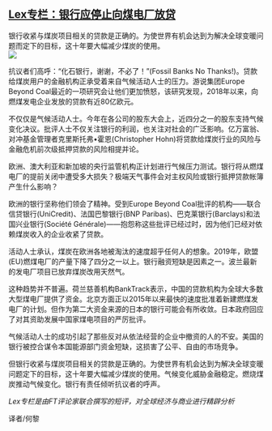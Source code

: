 <!--1595220698000-->
[Lex专栏：银行应停止向煤电厂放贷](https://cn.ft.com/story/001088606?full=y)
------

<div></div><div class="story-lead">银行收紧与煤炭项目相关的贷款是正确的。为使世界有机会达到为解决全球变暖问题而定下的目标，这十年要大幅减少煤炭的使用。</div><div class=" story-image image"><img src="https://thumbor.ftacademy.cn/unsafe/1340x754/https://thumbor.ftacademy.cn/unsafe/picture/3/000097643_piclink.jpg"></div><div class="story-body"><div id="story-body-container"><p>抗议者们高呼：“化石银行，谢谢，不必了！”(Fossil Banks No Thanks!)。贷款给煤炭用户的金融机构正承受着来自气候活动人士的压力。游说集团Europe Beyond Coal最近的一项研究会让他们更加愤怒，该研究发现，2018年以来，向燃煤发电企业发放的贷款有近80亿欧元。</p><p>不仅仅是气候活动人士。今年在各公司的股东大会上，近四分之一的股东支持气候变化决议。批评人士不仅关注银行的利润，也关注对社会的广泛影响。亿万富翁、对冲基金管理者克里斯托弗•霍恩(Christopher Hohn)将贷款给煤炭行业的风险与金融危机前次级抵押贷款的风险相提并论。</p><p>欧洲、澳大利亚和新加坡的央行监管机构正计划进行气候压力测试。银行将从燃煤电厂的提前关闭中遭受多大损失？极端天气事件会对主权风险或银行抵押贷款帐簿产生什么影响？</p><p>欧洲的银行坚称他们领会了精神。受到Europe Beyond Coal批评的机构——联合信贷银行(UniCredit)、法国巴黎银行(BNP Paribas)、巴克莱银行(Barclays)和法国兴业银行(Société Générale)——抱怨称这些批评已经过时，因为他们已经对依赖煤炭收入的企业收紧了贷款。</p><div  data-o-ads-name="mpu-middle1" class="o-ads in-article-advert" data-o-ads-formats-default="false"  data-o-ads-formats-small="FtcMobileMpu"  data-o-ads-formats-medium="FtcMpu" data-o-ads-formats-large="FtcMpu" data-o-ads-formats-extra="FtcMpu" data-o-ads-targeting="cnpos=middle1;" data-cy='[{"devices":["PC","iPhoneWeb","AndroidWeb","iPhoneApp","AndroidApp"],"pattern":"MPU","position":"Middle1","container":"mpuInStory"}]'></div><p>活动人士承认，煤炭在欧洲各地被淘汰的速度超乎任何人的想象。2019年，欧盟(EU)燃煤电厂的产量下降了四分之一以上。银行融资短缺是因素之一。波兰最新的发电厂项目已放弃煤炭改用天然气。</p><p>这种趋势并不普遍。荷兰慈善机构BankTrack表示，中国的贷款机构为全球大多数大型煤电厂提供了资金。北京方面正以2015年以来最快的速度批准着新建燃煤发电厂的计划。但作为第二大资金来源的日本的银行可能会有所收敛。日本政府回应了对其资助发展中国家煤电项目的严厉批评。</p><p>气候活动人士的成功引起了那些反对从依法经营的企业中撤资的人的不安。美国的银行被控合谋令本国能源部门资金短缺，这损害了公平、自由的市场竞争。</p><p>但银行收紧与煤炭项目相关的贷款是正确的。为使世界有机会达到为解决全球变暖问题定下的目标，这十年要大幅减少煤炭的使用。气候变化威胁金融稳定。燃烧煤炭推动气候变化。银行有责任倾听抗议者的呼声。</p><p><i>Lex专栏是由FT评论家联合撰写的短评，对全球经济与商业进行精辟分析</i></p><p>译者/何黎</p></div><div class="clearfloat"></div></div>
